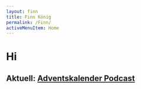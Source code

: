 ```yaml
---
layout: finn
title: Finn König
permalink: /Finn/
activeMenuItem: Home
---
```


# Hi

<div class="containerFull green"  markdown="1">

##  Aktuell: [Adventskalender Podcast](/Finn/advent)

</div>

<br><br>
